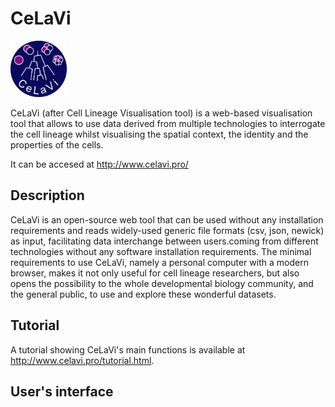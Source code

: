 # CeLaVi 
<img src="https://github.com/irepansalvador/CeLaVi/blob/main/lib/CeLaVi_v4.png" width="90">

CeLaVi (after Cell Lineage Visualisation tool) is a web-based visualisation tool that allows to use data derived from multiple technologies to interrogate the cell lineage whilst visualising the spatial context, the identity and the properties of the cells.

It can be accesed at http://www.celavi.pro/

## Description
CeLaVi is an open-source web tool that can be used without any installation requirements and reads widely-used generic file formats (csv, json, newick) as input, facilitating data interchange between users.coming from different technologies without any software installation requirements. The minimal requirements to use CeLaVi, namely a personal computer with a modern browser, makes it not only useful for cell lineage researchers, but also opens the possibility to the whole developmental biology community, and the general public, to use and explore these wonderful datasets.

## Tutorial
A tutorial showing CeLaVi's main functions is available at  http://www.celavi.pro/tutorial.html. 

## User's interface




